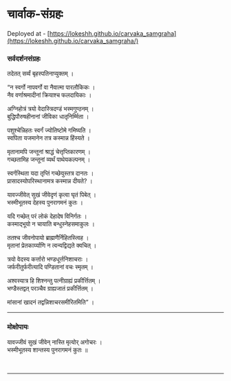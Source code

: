 # चार्वाक-संग्रहः

Deployed at - [https://lokeshh.github.io/carvaka_samgraha](https://lokeshh.github.io/carvaka_samgraha/)


### सर्वदर्शनसंग्रहः

तदेतत् सर्व्वं बृहस्पतिनाप्युक्तम् । 

“न स्वर्गो नापवर्गो वा नैवात्मा पारलौकिकः ।  
नैव वर्णाश्रमादीनां क्रियाश्च फलदायिकाः । 

अग्निहोत्रं त्रयो वेदास्त्रिदण्डं भस्मगुण्ठनम् ।  
बुद्धिपौरुषहीनानां जीविका धातृनिर्म्मिता ।

पशुश्चेन्निहतः स्वर्गं ज्योतिष्टोमे गमिष्यति ।  
स्वपिता यजमानेन तत्र कस्मान्न हिंस्यते । 

मृतानामपि जन्तूनां श्राद्धं चेत्तृप्तिकारणम् ।  
गच्छतामिह जन्तूनां व्यर्थं पाथेयकल्पनम् । 

स्वर्गस्थिता यदा तृप्तिं गच्छेयुस्तत्र दानतः ।  
प्रासादस्योपरिस्थानामत्र कस्मान्न दीयते? ।

यावज्जीवेत् सुखं जीवेदृणं कृत्वा घृतं पिबेत् ।  
भस्मीभूतस्य देहस्य पुनरागमनं कुतः । 

यदि गच्छेत् परं लोकं देहादेष विनिर्गतः ।  
कस्माद्भूयो न चायाति बन्धुस्नेहसमाकुलः । 

ततश्च जीवनोपायो ब्राह्मणैर्निहितस्त्विह ।  
मृतानां प्रेतकार्य्याणि न त्वन्यद्विद्यते क्वचित् । 

त्रयो वेदस्य कर्त्तारो भण्डधूर्त्तनिशाचराः ।  
जर्फरीतुर्फरीत्यादि पण्डितानां वचः स्मृतम् । 

अश्वस्यात्र हि शिश्नन्तु पत्नीग्राह्यं प्रकीर्त्तितम् ।  
भण्डैस्तद्वत् परञ्चैव ग्राह्यजातं प्रकीर्त्तितम् । 

मांसानां खादनं तद्वन्निशाचरसमीरितमिति” ।

---

### मोक्षोपायः

यावज्जीवं सुखं जीवेन् नास्ति मृत्योर् अगोचरः ।  
भस्मीभूतस्य शान्तस्य पुनरागमनं कुतः ॥

<br>

---


